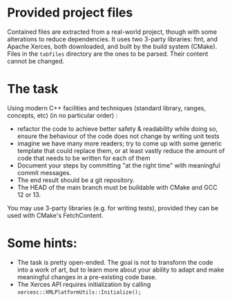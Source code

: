 # Provided project files
Contained files are extracted from a real-world project, though with some
alterations to reduce dependencies.
It uses two 3-party libraries: fmt, and Apache Xerces, both downloaded, and built
by the build system (CMake).
Files in the `tabfiles` directory are the ones to be parsed. Their content
cannot be changed.

# The task
Using modern C++ facilities and techniques (standard library, ranges, concepts, etc)
(in no particular order) :

* refactor the code to achieve better safety & readability
  while doing so, ensure the behaviour of the code does not change by writing unit tests
* imagine we have many more readers; try to come up with some generic template
  that could replace them, or at least vastly reduce the amount of code
  that needs to be written for each of them
* Document your steps by committing "at the right time" with meaningful commit messages.
* The end result should be a git repository.
* The HEAD of the main branch must be buildable with CMake and GCC 12 or 13.

You may use 3-party libraries (e.g. for writing tests),
provided they can be used with CMake's FetchContent.

# Some hints:
* The task is pretty open-ended. The goal is not to transform the code into
  a work of art, but to learn more about your ability to adapt and make meaningful
  changes in a pre-existing code base.
* The Xerces API requires initialization by calling `xercesc::XMLPlatformUtils::Initialize();`